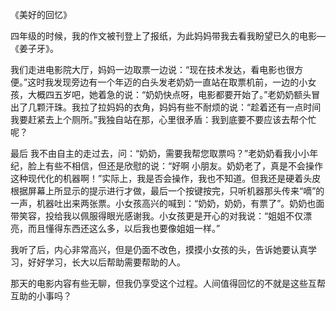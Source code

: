 《美好的回忆》

四年级的时候，我的作文被刊登上了报纸，为此妈妈带我去看我盼望已久的电影—《姜子牙》。

我们走进电影院大厅，妈妈一边取票一边说：“现在技术发达，看电影也很方便。”这时我发现旁边有一个年迈的白头发老奶奶一直站在取票机前，一边的小女孩，大概四五岁吧，她着急的说：“奶奶快点呀，电影都要开始了。”老奶奶额头冒出了几颗汗珠。我拉了拉妈妈的衣角，妈妈有些不耐烦的说：“趁着还有一点时间 我要赶紧去上个厕所。”我独自站在那，心里很矛盾：我到底要不要应该去帮个忙呢？

最后 我不由自主的走过去，问：“奶奶，需要我帮您取票吗？”老奶奶看我小小年纪，脸上有些不相信，但还是欣慰的说：“好啊 小朋友。奶奶老了，真是不会操作这种现代化的机器啊！”实际上，我是否会操作，我也不知道。但我还是硬着头皮根据屏幕上所显示的提示进行才做，最后一个按键按完，只听机器那头传来“嘀”的一声，机器吐出来两张票。小女孩高兴的喊到：“奶奶，奶奶，有票了”。奶奶也面带笑容，投给我以佩服得眼光感谢我。小女孩更是开心的对我说：“姐姐不仅漂亮，而且懂得东西还这么多，以后我也要像姐姐一样。”

我听了后，内心非常高兴，但是仍面不改色，摸摸小女孩的头，告诉她要认真学习，好好学习，长大以后帮助需要帮助的人。

那天的电影内容有些无聊，但我仍享受这个过程。人间值得回忆的不就是这些互帮互助的小事吗？